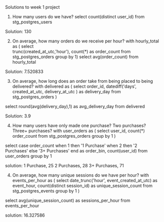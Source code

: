 Solutions to week 1 project 
1. How many users do we have?
select count(distinct user_id) from stg_postgres_users

Solution: 130

2. On average, how many orders do we receive per hour?
with hourly_total as (
    select  
    trunc(created_at_utc,'hour'),
    count(*) as order_count
    from stg_postgres_orders
    group by 1)
    select avg(order_count)
        from hourly_total

Solution: 7.520833

3. On average, how long does an order take from being placed to being delivered?
with delivered as 
(
    select 
        order_id,
        datediff('days', created_at_utc, delivery_at_utc ) as delivery_day
    from stg_postgres_orders
)

select round(avg(delivery_day),1) as avg_delivery_day from delivered

Solution: 3.9

4. How many users have only made one purchase? Two purchases? Three+ purchases?
with user_orders as (
    select 
        user_id, 
        count(*) order_count
    from stg_postgres_orders
    group by 1 
)

select 
    case order_count
        when 1 then '1 Purchase'
        when 2 then '2 Purchases'
        else '3+ Purchases' 
        end as order_bin,
    count(user_id)
from user_orders
group by 1

solution: 1 Purchase, 25 2 Purchases, 28 3+ Purchases, 71 

4. On average, how many unique sessions do we have per hour?
with events_per_hour as (
    select
        date_trunc('hour', event_created_at_utc) as event_hour,
        count(distinct session_id) as unique_session_count
    from stg_postgres_events
    group by 1
)

select avg(unique_session_count) as sessions_per_hour from events_per_hour

solution: 16.327586